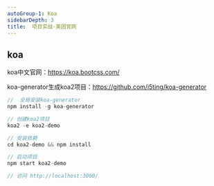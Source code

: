 ```yaml
---
autoGroup-1: Koa
sidebarDepth: 3
title:  项目实战-美团官网
---
```


## koa
koa中文官网：https://koa.bootcss.com/  

koa-generator生成koa2项目：https://github.com/i5ting/koa-generator

```javascript
//  全局安装koa-generator
npm install -g koa-generator

// 创建koa2项目
koa2 -e koa2-demo 

// 安装依赖
cd koa2-demo && npm install

// 启动项目
npm start koa2-demo

// 访问 http://localhost:3000/
```

